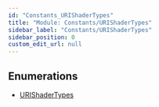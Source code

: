 ```yaml
---
id: "Constants_URIShaderTypes"
title: "Module: Constants/URIShaderTypes"
sidebar_label: "Constants/URIShaderTypes"
sidebar_position: 0
custom_edit_url: null
---
```


## Enumerations

- [URIShaderTypes](../enums/Constants_URIShaderTypes.URIShaderTypes.md)
